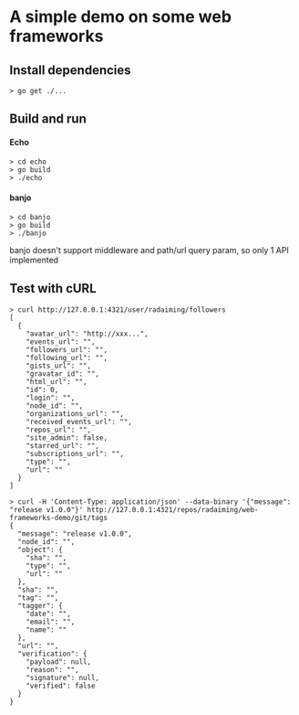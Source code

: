 # A simple demo on some web frameworks

## Install dependencies
~~~~
> go get ./...
~~~~

## Build and run
#### Echo
~~~~
> cd echo
> go build
> ./echo
~~~~

#### banjo
~~~~
> cd banjo
> go build
> ./banjo
~~~~
banjo doesn't support middleware and path/url query param, so only 1 API implemented

## Test with cURL
~~~~
> curl http://127.0.0.1:4321/user/radaiming/followers
[
  {
    "avatar_url": "http://xxx...",
    "events_url": "",
    "followers_url": "",
    "following_url": "",
    "gists_url": "",
    "gravatar_id": "",
    "html_url": "",
    "id": 0,
    "login": "",
    "node_id": "",
    "organizations_url": "",
    "received_events_url": "",
    "repos_url": "",
    "site_admin": false,
    "starred_url": "",
    "subscriptions_url": "",
    "type": "",
    "url": ""
  }
]
~~~~

~~~~
> curl -H 'Content-Type: application/json' --data-binary '{"message": "release v1.0.0"}' http://127.0.0.1:4321/repos/radaiming/web-frameworks-demo/git/tags
{
  "message": "release v1.0.0",
  "node_id": "",
  "object": {
    "sha": "",
    "type": "",
    "url": ""
  },
  "sha": "",
  "tag": "",
  "tagger": {
    "date": "",
    "email": "",
    "name": ""
  },
  "url": "",
  "verification": {
    "payload": null,
    "reason": "",
    "signature": null,
    "verified": false
  }
}
~~~~